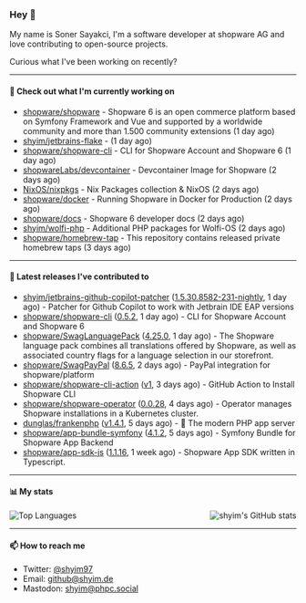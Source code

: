 ### Hey 👋

My name is Soner Sayakci, I'm a software developer at shopware AG and love contributing to open-source projects.

Curious what I've been working on recently?

---

#### 👷 Check out what I'm currently working on

- [shopware/shopware](https://github.com/shopware/shopware) - Shopware 6 is an open commerce platform based on Symfony Framework and Vue and supported by a worldwide community and more than 1.500 community extensions (1 day ago)
- [shyim/jetbrains-flake](https://github.com/shyim/jetbrains-flake) -  (1 day ago)
- [shopware/shopware-cli](https://github.com/shopware/shopware-cli) - CLI for Shopware Account and Shopware 6 (1 day ago)
- [shopwareLabs/devcontainer](https://github.com/shopwareLabs/devcontainer) - Devcontainer Image for Shopware (2 days ago)
- [NixOS/nixpkgs](https://github.com/NixOS/nixpkgs) - Nix Packages collection &amp; NixOS (2 days ago)
- [shopware/docker](https://github.com/shopware/docker) - Running Shopware in Docker for Production (2 days ago)
- [shopware/docs](https://github.com/shopware/docs) - Shopware 6 developer docs (2 days ago)
- [shyim/wolfi-php](https://github.com/shyim/wolfi-php) - Additional PHP packages for Wolfi-OS (2 days ago)
- [shopware/homebrew-tap](https://github.com/shopware/homebrew-tap) - This repository contains released private homebrew taps (3 days ago)

---

#### 🔭 Latest releases I've contributed to

- [shyim/jetbrains-github-copilot-patcher](https://github.com/shyim/jetbrains-github-copilot-patcher) ([1.5.30.8582-231-nightly](https://github.com/shyim/jetbrains-github-copilot-patcher/releases/tag/1.5.30.8582-231-nightly), 1 day ago) - Patcher for Github Copilot to work with Jetbrain IDE EAP versions
- [shopware/shopware-cli](https://github.com/shopware/shopware-cli) ([0.5.2](https://github.com/shopware/shopware-cli/releases/tag/0.5.2), 1 day ago) - CLI for Shopware Account and Shopware 6
- [shopware/SwagLanguagePack](https://github.com/shopware/SwagLanguagePack) ([4.25.0](https://github.com/shopware/SwagLanguagePack/releases/tag/4.25.0), 1 day ago) - The Shopware language pack combines all translations offered by Shopware, as well as associated country flags for a language selection in our storefront.
- [shopware/SwagPayPal](https://github.com/shopware/SwagPayPal) ([8.6.5](https://github.com/shopware/SwagPayPal/releases/tag/8.6.5), 2 days ago) - PayPal integration for shopware/platform
- [shopware/shopware-cli-action](https://github.com/shopware/shopware-cli-action) ([v1](https://github.com/shopware/shopware-cli-action/releases/tag/v1), 3 days ago) - GitHub Action to Install Shopware CLI
- [shopware/shopware-operator](https://github.com/shopware/shopware-operator) ([0.0.28](https://github.com/shopware/shopware-operator/releases/tag/0.0.28), 4 days ago) - Operator manages Shopware installations in a Kubernetes cluster.
- [dunglas/frankenphp](https://github.com/dunglas/frankenphp) ([v1.4.1](https://github.com/dunglas/frankenphp/releases/tag/v1.4.1), 5 days ago) - 🧟 The modern PHP app server
- [shopware/app-bundle-symfony](https://github.com/shopware/app-bundle-symfony) ([4.1.2](https://github.com/shopware/app-bundle-symfony/releases/tag/4.1.2), 5 days ago) - Symfony Bundle for Shopware App Backend
- [shopware/app-sdk-js](https://github.com/shopware/app-sdk-js) ([1.1.16](https://github.com/shopware/app-sdk-js/releases/tag/1.1.16), 1 week ago) - Shopware App SDK written in Typescript.

---

#### 📊 My stats

<img align="right" alt="shyim's GitHub stats" src="https://github-readme-stats.vercel.app/api?username=shyim&count_private=1&show_icons=true&" />

![Top Languages](https://github-readme-stats.vercel.app/api/top-langs/?username=shyim)

---

#### 📫 How to reach me

- Twitter: [@shyim97](https://twitter.com/shyim97)
- Email: [github@shyim.de](mailto://github@shyim.de)
- Mastodon: <a rel="me" href="https://phpc.social/@shyim">shyim@phpc.social</a>
